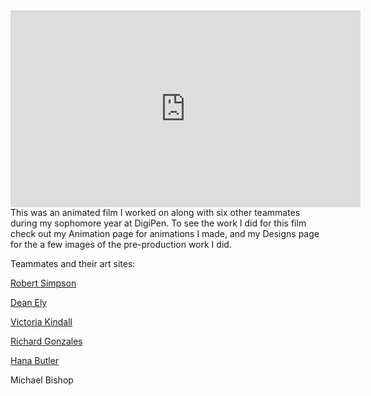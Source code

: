 
<iframe width="560" height="315" src="https://www.youtube.com/embed/KoVh2EkLXz0" frameborder="0" allowfullscreen></iframe>
This was an animated film I worked on along with six other teammates during my 
sophomore year at DigiPen. To see the work I did for this film check out my 
Animation page for animations I made, and my Designs page for the a few images
of the pre-production work I did.

Teammates and their art sites:

[Robert Simpson](http://steampunkpaladin.tumblr.com/tagged/Art)

[Dean Ely](http://spockirkcoy.tumblr.com/)

[Victoria Kindall](http://vfulton.tumblr.com/)

[Richard Gonzales](http://lithiumbot.tumblr.com/)

[Hana Butler](https://hananoelle.carbonmade.com/)

Michael Bishop